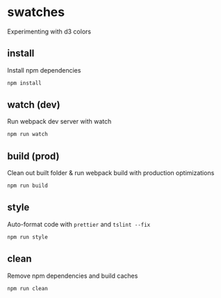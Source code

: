 # swatches
Experimenting with d3 colors

## install
Install npm dependencies
```cmd
npm install
```

## watch (dev)
Run webpack dev server with watch
```cmd
npm run watch
```

## build (prod)
Clean out built folder & run webpack build with production optimizations
```cmd
npm run build
```

## style
Auto-format code with `prettier` and `tslint --fix`
```cmd
npm run style
```

## clean
Remove npm dependencies and build caches
```cmd
npm run clean
```
